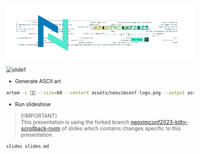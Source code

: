 ![neovimconf-kitty-scrollback.nvim](assets/neovimconf-bg.png)

![slide1](https://github.com/mikesmithgh/kitty-scrollback.nvimconf/assets/10135646/c8c68abc-0c23-4e78-be5c-b8af54a440eb)


- Generate ASCII art
```sh
artem -c  --size=60 --centerX assets/neovimconf-logo.png --output assets/neovimconf-logo.ansi
```

- Run slideshow

> [!IMPORTANT]\
> This presentation is using the forked branch [neovimconf2023-kitty-scrollback-nvim](https://github.com/mikesmithgh/slides/tree/neovimconf2023-kitty-scrollback-nvim) of slides 
> which contains changes specific to this presentation.

```sh
slides slides.md
```
